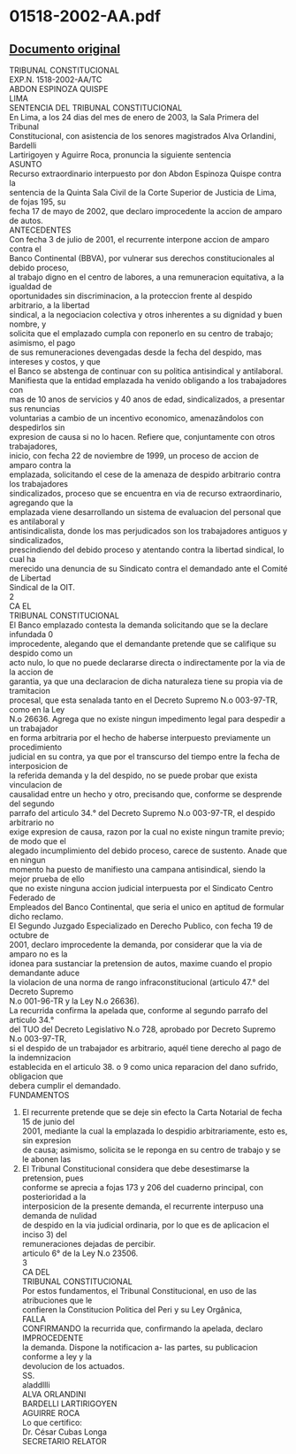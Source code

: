 
01518-2002-AA.pdf
=================
  
[Documento original](https://tc.gob.pe/jurisprudencia/2003/01518-2002-AA.pdf)  
---  
TRIBUNAL CONSTITUCIONAL  
EXP.N. 1518-2002-AA/TC  
ABDON ESPINOZA QUISPE  
LIMA  
SENTENCIA DEL TRIBUNAL CONSTITUCIONAL  
En Lima, a los 24 dias del mes de enero de 2003, la Sala Primera del Tribunal  
Constitucional, con asistencia de los senores magistrados Alva Orlandini, Bardelli  
Lartirigoyen y Aguirre Roca, pronuncia la siguiente sentencia  
ASUNTO  
Recurso extraordinario interpuesto por don Abdon Espinoza Quispe contra la  
sentencia de la Quinta Sala Civil de la Corte Superior de Justicia de Lima, de fojas 195, su  
fecha 17 de mayo de 2002, que declaro improcedente la accion de amparo de autos.  
ANTECEDENTES  
Con fecha 3 de julio de 2001, el recurrente interpone accion de amparo contra el  
Banco Continental (BBVA), por vulnerar sus derechos constitucionales al debido proceso,  
al trabajo digno en el centro de labores, a una remuneracion equitativa, a la igualdad de  
oportunidades sin discriminacion, a la proteccion frente al despido arbitrario, a la libertad  
sindical, a la negociacion colectiva y otros inherentes a su dignidad y buen nombre, y  
solicita que el emplazado cumpla con reponerlo en su centro de trabajo; asimismo, el pago  
de sus remuneraciones devengadas desde la fecha del despido, mas intereses y costos, y que  
el Banco se abstenga de continuar con su politica antisindical y antilaboral.  
Manifiesta que la entidad emplazada ha venido obligando a los trabajadores con  
mas de 10 anos de servicios y 40 anos de edad, sindicalizados, a presentar sus renuncias  
voluntarias a cambio de un incentivo economico, amenazândolos con despedirlos sin  
expresion de causa si no lo hacen. Refiere que, conjuntamente con otros trabajadores,  
inicio, con fecha 22 de noviembre de 1999, un proceso de accion de amparo contra la  
emplazada, solicitando el cese de la amenaza de despido arbitrario contra los trabajadores  
sindicalizados, proceso que se encuentra en via de recurso extraordinario, agregando que la  
emplazada viene desarrollando un sistema de evaluacion del personal que es antilaboral y  
antisindicalista, donde los mas perjudicados son los trabajadores antiguos y sindicalizados,  
prescindiendo del debido proceso y atentando contra la libertad sindical, lo cual ha  
merecido una denuncia de su Sindicato contra el demandado ante el Comité de Libertad  
Sindical de la OIT.  
2  
CA EL  
TRIBUNAL CONSTITUCIONAL  
El Banco emplazado contesta la demanda solicitando que se la declare infundada 0  
improcedente, alegando que el demandante pretende que se califique su despido como un  
acto nulo, lo que no puede declararse directa o indirectamente por la via de la accion de  
garantia, ya que una declaracion de dicha naturaleza tiene su propia via de tramitacion  
procesal, que esta senalada tanto en el Decreto Supremo N.o 003-97-TR, como en la Ley  
N.o 26636. Agrega que no existe ningun impedimento legal para despedir a un trabajador  
en forma arbitraria por el hecho de haberse interpuesto previamente un procedimiento  
judicial en su contra, ya que por el transcurso del tiempo entre la fecha de interposicion de  
la referida demanda y la del despido, no se puede probar que exista vinculacion de  
causalidad entre un hecho y otro, precisando que, conforme se desprende del segundo  
parrafo del articulo 34.° del Decreto Supremo N.o 003-97-TR, el despido arbitrario no  
exige expresion de causa, razon por la cual no existe ningun tramite previo; de modo que el  
alegado incumplimiento del debido proceso, carece de sustento. Anade que en ningun  
momento ha puesto de manifiesto una campana antisindical, siendo la mejor prueba de ello  
que no existe ninguna accion judicial interpuesta por el Sindicato Centro Federado de  
Empleados del Banco Continental, que seria el unico en aptitud de formular dicho reclamo.  
El Segundo Juzgado Especializado en Derecho Publico, con fecha 19 de octubre de  
2001, declaro improcedente la demanda, por considerar que la via de amparo no es la  
idonea para sustanciar la pretension de autos, maxime cuando el propio demandante aduce  
la violacion de una norma de rango infraconstitucional (articulo 47.° del Decreto Supremo  
N.o 001-96-TR y la Ley N.o 26636).  
La recurrida confirma la apelada que, conforme al segundo parrafo del articulo 34.°  
del TUO del Decreto Legislativo N.o 728, aprobado por Decreto Supremo N.o 003-97-TR,  
si el despido de un trabajador es arbitrario, aquél tiene derecho al pago de la indemnizacion  
establecida en el articulo 38. o 9 como unica reparacion del dano sufrido, obligacion que  
debera cumplir el demandado.  
FUNDAMENTOS  
1. El recurrente pretende que se deje sin efecto la Carta Notarial de fecha 15 de junio del  
2001, mediante la cual la emplazada lo despidio arbitrariamente, esto es, sin expresion  
de causa; asimismo, solicita se le reponga en su centro de trabajo y se le abonen las  
2. El Tribunal Constitucional considera que debe desestimarse la pretension, pues  
conforme se aprecia a fojas 173 y 206 del cuaderno principal, con posterioridad a la  
interposicion de la presente demanda, el recurrente interpuso una demanda de nulidad  
de despido en la via judicial ordinaria, por lo que es de aplicacion el inciso 3) del  
remuneraciones dejadas de percibir.  
articulo 6° de la Ley N.o 23506.  
3  
CA DEL  
TRIBUNAL CONSTITUCIONAL  
Por estos fundamentos, el Tribunal Constitucional, en uso de las atribuciones que le  
confieren la Constitucion Politica del Peri y su Ley Orgânica,  
FALLA  
CONFIRMANDO la recurrida que, confirmando la apelada, declaro IMPROCEDENTE  
la demanda. Dispone la notificacion a- las partes, su publicacion conforme a ley y la  
devolucion de los actuados.  
SS.  
aladdllli  
ALVA ORLANDINI  
BARDELLI LARTIRIGOYEN  
AGUIRRE ROCA  
Lo que certifico:  
Dr. César Cubas Longa  
SECRETARIO RELATOR